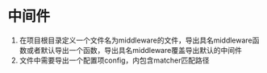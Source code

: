 # 中间件
1. 在项目根目录定义一个文件名为middleware的文件，导出具名middleware函数或者默认导出一个函数，导出具名middleware覆盖导出默认的中间件
2. 文件中需要导出一个配置项config，内包含matcher匹配路径